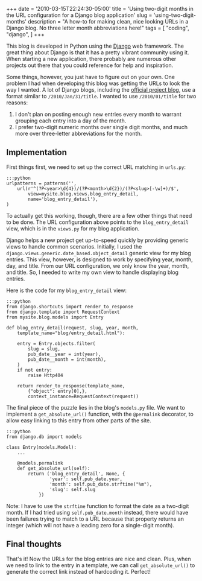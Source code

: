 +++
date = '2010-03-15T22:24:30-05:00'
title = 'Using two-digit months in the URL configuration for a Django blog application'
slug = 'using-two-digit-months'
description = "A how-to for making clean, nice looking URLs in a Django blog.  No three letter month abbreviations here!"
tags = [
    "coding",
    "django",
]
+++

This blog is developed in Python using the [Django](http://www.djangoproject.com/) web framework.  The great thing about Django is that it has a pretty vibrant community using it.  When starting a new application, there probably are numerous other projects out there that you could reference for help and inspiration.

Some things, however, you just have to figure out on your own.  One problem I had when developing this blog was getting the URLs to look the way I wanted.  A lot of Django blogs, including the [official project blog](http://www.djangoproject.com/weblog/), use a format similar to `/2010/Jan/31/title`.  I wanted to use `/2010/01/title` for two reasons:

1. I don't plan on posting enough new entries every month to warrant grouping each entry into a day of the month.
2. I prefer two-digit numeric months over single digit months, and much more over three-letter abbreviations for the month.

Implementation
--------------
First things first, we need to set up the correct URL matching in `urls.py`:

    :::python
    urlpatterns = patterns('',
        url(r'^(?P<year>\d{4})/(?P<month>\d{2})/(?P<slug>[-\w]+)/$',
            view=mysite.blog.views.blog_entry_detail,
            name='blog_entry_detail'),
    )

To actually get this working, though, there are a few other things that need to be done.  The URL configuration above points to the `blog_entry_detail` view, which is in the `views.py` for my blog application.

Django helps a new project get up-to-speed quickly by providing generic views to handle common scenarios.  Initially, I used the `django.views.generic.date_based.object_detail` generic view for my blog entries.  This view, however, is designed to work by specifying year, month, day, and title.  From our URL configuration, we only know the year, month, and title.  So, I needed to write my own view to handle displaying blog entries.

Here is the code for my `blog_entry_detail` view:

    :::python
    from django.shortcuts import render_to_response
    from django.template import RequestContext
    from mysite.blog.models import Entry
    
    def blog_entry_detail(request, slug, year, month,
        template_name="blog/entry_detail.html"):
    
        entry = Entry.objects.filter(
            slug = slug,
            pub_date__year = int(year),
            pub_date__month = int(month),
        )
        if not entry:
            raise Http404
        
        return render_to_response(template_name,
            {"object": entry[0],},
            context_instance=RequestContext(request))

The final piece of the puzzle lies in the blog's `models.py` file.  We want to implement a `get_absolute_url()` function, with the `@permalink` decorator, to allow easy linking to this entry from other parts of the site.

    :::python
    from django.db import models
    
    class Entry(models.Model):
        ...
                
        @models.permalink
        def get_absolute_url(self):
            return ('blog_entry_detail', None, {
                    'year': self.pub_date.year,
                    'month': self.pub_date.strftime("%m"),
                    'slug': self.slug
                })

Note: I have to use the `strftime` function to format the date as a two-digit month.  If I had tried using `self.pub_date.month` instead, there would have been failures trying to match to a URL because that property returns an integer (which will not have a leading zero for a single-digit month).

Final thoughts
--------------
That's it!  Now the URLs for the blog entries are nice and clean.  Plus, when we need to link to the entry in a template, we can call `get_absolute_url()` to generate the correct link instead of hardcoding it.  Perfect!
